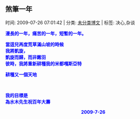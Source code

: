 
<h2>煞筆一年</h2>

<span class="time SG_txtc">时间: 2009-07-26 07:01:42 | 分类: [未分类博文](./BlogClass_未分类博文.md) | 标签: 决心,杂谈</span>
<!--
<table>
    <tbody>
        <tr>
            <td>时间: 2009-07-26 07:01:42</td>
            <td>分类: [未分类博文](./BlogClass_未分类博文.md) </td>
            <td> 标签: 决心,杂谈 </td>
        </tr>
    </tbody>
</table>
-->
<div class="articalContent" id="sina_keyword_ad_area2">
<p><font color="#0000FF"><strong>漫長的一年，痛苦的一年，短暫的一年。</strong></font></p>
<p><font color="#0000FF"><strong>當這兒再度荒草滿山坡的時候<br/>
我將凱旋，<br/>
凱旋而歸，而非鎩羽<br/>
彼時，我將重新耕種我的米都嘎斯亞特</strong></font></p>
<p><font color="#0000FF"><strong>耕種又一個天地</strong></font></p>
<p> <wbr/></p>
<p><font color="#0000FF"><strong>我的目標是<br/>
為水木先生祝百年大壽</strong></font></p>
<p><font color="#0000FF"><strong> <wbr/> <wbr/> <wbr/> <wbr/> <wbr/> <wbr/> <wbr/> <wbr/> <wbr/> <wbr/> <wbr/> <wbr/> <wbr/> <wbr/> <wbr/> <wbr/> <wbr/> <wbr/> <wbr/> <wbr/> <wbr/> <wbr/> <wbr/> <wbr/> <wbr/> <wbr/> <wbr/> <wbr/> <wbr/> <wbr/> <wbr/> <wbr/> <wbr/> <wbr/> <wbr/> <wbr/> <wbr/> <wbr/> <wbr/> <wbr/> <wbr/> <wbr/> <wbr/> <wbr/> <wbr/> <wbr/> <wbr/> <wbr/> <wbr/> <wbr/> <wbr/> <wbr/> <wbr/> <wbr/> <wbr/> <wbr/> <wbr/> <wbr/> <wbr/> <wbr/> <wbr/> <wbr/> <wbr/> <wbr/> <wbr/> <wbr/> <wbr/> <wbr/> <wbr/> <wbr/> <wbr/>
2009-7-26</strong></font></p>
</div>
